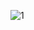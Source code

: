 ![1](https://user-images.githubusercontent.com/117741583/200579409-ac268684-c7a3-487c-a06c-ee2ae8a7a4ab.jpg)
